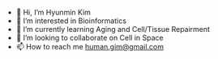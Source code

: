 - 👋 Hi, I’m Hyunmin Kim 
- 👀 I’m interested in Bioinformatics
- 🌱 I’m currently learning Aging and Cell/Tissue Repairment
- 💞️ I’m looking to collaborate on Cell in Space
- 📫 How to reach me human.gim@gmail.com

<!---
hmgene/hmgene is a ✨ special ✨ repository because its `README.md` (this file) appears on your GitHub profile.
You can click the Preview link to take a look at your changes.
--->
